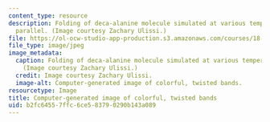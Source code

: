 ```yaml
---
content_type: resource
description: Folding of deca-alanine molecule simulated at various temperatures in
  parallel. (Image courtesy Zachary Ulissi.)
file: https://ol-ocw-studio-app-production.s3.amazonaws.com/courses/18-337j-parallel-computing-fall-2011/b2fc64557ffc6ce583790290b143a089_18-337jf11.jpg
file_type: image/jpeg
image_metadata:
  caption: Folding of deca-alanine molecule simulated at various temperatures in parallel.
    (Image courtesy Zachary Ulissi.)
  credit: Image courtesy Zachary Ulissi.
  image-alt: Computer-generated image of colorful, twisted bands.
resourcetype: Image
title: Computer-generated image of colorful, twisted bands
uid: b2fc6455-7ffc-6ce5-8379-0290b143a089
---
```

